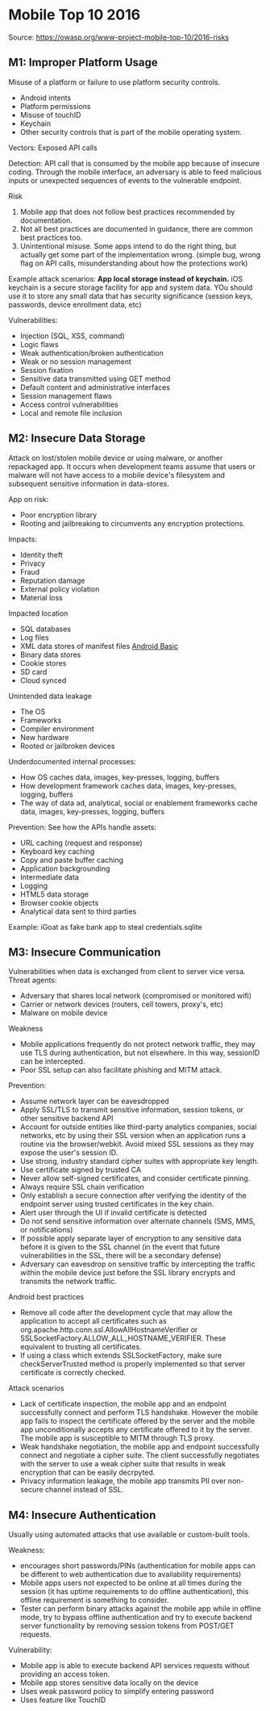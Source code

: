 # Mobile Top 10 2016
Source: https://owasp.org/www-project-mobile-top-10/2016-risks

## M1: Improper Platform Usage
Misuse of a platform or failure to use platform security controls.
- Android intents
- Platform permissions
- Misuse of touchID
- Keychain
- Other security controls that is part of the mobile operating system.

Vectors: Exposed API calls

Detection: API call that is consumed by the mobile app because of insecure coding. Through the mobile interface, an adversary is able to feed malicious inputs or unexpected sequences of events to the vulnerable endpoint.

Risk
1. Mobile app that does not follow best practices recommended by documentation.
2. Not all best practices are documented in guidance, there are common best practices too.
3. Unintentional misuse. Some apps intend to do the right thing, but actually get some part of the implementation wrong. (simple bug, wrong flag on API calls, misunderstanding about how the protections work)

Example attack scenarios:
**App local storage instead of keychain.** iOS keychain is a secure storage facility for app and system data. YOu should use it to store any small data that has security significance (session keys, passwords, device enrollment data, etc)

Vulnerabilities:
- Injection (SQL, XSS, command)
- Logic flaws
- Weak authentication/broken authentication
- Weak or no session management
- Session fixation
- Sensitive data transmitted using GET method
- Default content and administrative interfaces
- Session management flaws
- Access control vulnerabilities
- Local and remote file inclusion

## M2: Insecure Data Storage
Attack on lost/stolen mobile device or using malware, or another repackaged app. It occurs when development teams assume that users or malware will not have access to a mobile device's filesystem and subsequent sensitive information in data-stores.

App on risk:
- Poor encryption library
- Rooting and jailbreaking to circumvents any encryption protections.

Impacts:
- Identity theft
- Privacy
- Fraud
- Reputation damage
- External policy violation
- Material loss

Impacted location
- SQL databases
- Log files
- XML data stores of manifest files [Android Basic](Android%20Basic.md)
- Binary data stores
- Cookie stores
- SD card
- Cloud synced

Unintended data leakage
- The OS
- Frameworks
- Compiler environment
- New hardware
- Rooted or jailbroken devices

Underdocumented internal processes:
- How OS caches data, images, key-presses, logging, buffers
- How development framework caches data, images, key-presses, logging, buffers
- The way of data ad, analytical, social or enablement frameworks cache data, images, key-presses, logging, buffers

Prevention: See how the APIs handle assets:
- URL caching (request and response)
- Keyboard key caching
- Copy and paste buffer caching
- Application backgrounding
- Intermediate data
- Logging
- HTML5 data storage
- Browser cookie objects
- Analytical data sent to third parties

Example: iGoat as fake bank app to steal credentials.sqlite

## M3: Insecure Communication
Vulnerabilities when data is exchanged from client to server vice versa. Threat agents:
- Adversary that shares local network (compromised or monitored wifi)
- Carrier or network devices (routers, cell towers, proxy's, etc)
- Malware on mobile device

Weakness
- Mobile applications frequently do not protect network traffic, they may use TLS during authentication, but not elsewhere. In this way, sessionID can be intercepted.
- Poor SSL setup can also facilitate phishing and MITM attack.

Prevention:
- Assume network layer can be eavesdropped
- Apply SSL/TLS to transmit sensitive information, session tokens, or other sensitive backend API
- Account for outside entities like third-party analytics companies, social networks, etc by using their SSL version when an application runs a routine via the browser/webkit. Avoid mixed SSL sessions as they may expose the user's session ID.
- Use strong, industry standard cipher suites with appropriate key length.
- Use certificate signed by trusted CA
- Never allow self-signed certificates, and consider certificate pinning.
- Always require SSL chain verification
- Only establish a secure connection after verifying the identity of the endpoint server using trusted  certificates in the key chain.
- Alert user through the UI if invalid certificate is detected
- Do not send sensitive information over alternate channels (SMS, MMS, or notifications)
- If possible apply separate layer of encryption to any sensitive data before it is given to the SSL channel (in the event that future vulnerabilities in the SSL, there will be a secondary defense)
- Adversary can eavesdrop on sensitive traffic by intercepting the traffic within the mobile device just before the SSL library encrypts and transmits the network traffic.

Android best practices
- Remove all code after the development cycle that may allow the application to accept all certificates such as org.apache.http.conn.ssl.AllowAllHostnameVerifier or SSLSocketFactory.ALLOW_ALL_HOSTNAME_VERIFIER. These equivalent to trusting all certificates.
- If using a class which extends SSLSocketFactory, make sure checkServerTrusted method is properly implemented so that server certificate is correctly checked.

Attack scenarios
- Lack of certificate inspection, the mobile app and an endpoint successfully connect and perform TLS handshake. However the mobile app fails to inspect the certificate offered by the server and the mobile app unconditionally accepts any certificate offered to it by the server. The mobile app is susceptible to MITM through TLS proxy.
- Weak handshake negotiation, the mobile app and endpoint successfully connect and negotiate a cipher suite. The client successfully negotiates with the server to use a weak cipher suite that results in weak encryption that can be easily decrpyted.
- Privacy information leakage, the mobile app transmits PII over non-secure channel instead of SSL.

## M4: Insecure Authentication
Usually using automated attacks that use available or custom-built tools.

Weakness: 
- encourages short passwords/PINs (authentication for mobile apps can be different to web authentication due to availability requirements)
- Mobile apps users not expected to be online at all times during the session (it has uptime requirements to do offline authentication), this offline requirement is something to consider.
- Tester can perform binary attacks against the mobile app while in offline mode, try to bypass offline authentication and try to execute backend server functionality by removing session tokens from POST/GET requests.

Vulnerability:
- Mobile app is able to execute backend API services requests without providing an access token.
- Mobile app stores sensitive data locally on the device
- Uses weak password policy to simplify entering password
- Uses feature like TouchID

